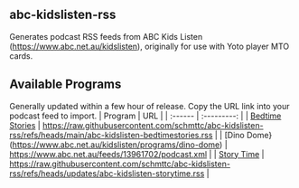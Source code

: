 ## abc-kidslisten-rss
Generates podcast RSS feeds from ABC Kids Listen (https://www.abc.net.au/kidslisten), originally for use with Yoto player MTO cards.

## Available Programs
Generally updated within a few hour of release. Copy the URL link into your podcast feed to import.
| Program | URL |
| :------ | :---------: |
| [Bedtime Stories](https://www.abc.net.au/kidslisten/programs/bedtime-stories)  | https://raw.githubusercontent.com/schmttc/abc-kidslisten-rss/refs/heads/main/abc-kidslisten-bedtimestories.rss |
| [Dino Dome}(https://www.abc.net.au/kidslisten/programs/dino-dome) | https://www.abc.net.au/feeds/13961702/podcast.xml |
| [Story Time](https://www.abc.net.au/kidslisten/programs/story-time)  | https://raw.githubusercontent.com/schmttc/abc-kidslisten-rss/refs/heads/updates/abc-kidslisten-storytime.rss |
